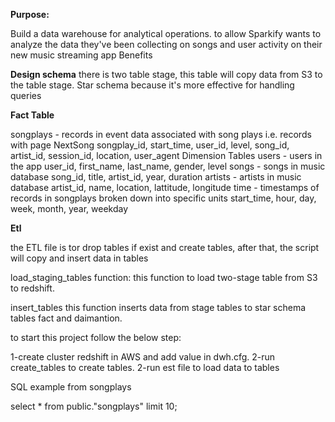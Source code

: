 **Purpose:**

Build a data warehouse for analytical operations. to allow Sparkify wants to analyze the data they've been collecting on songs and user activity on their new music streaming app
Benefits


**Design schema**
there is two table stage, this table will copy data from S3 to the table stage.
Star schema because it's more effective for handling queries

**Fact Table**

songplays - records in event data associated with song plays i.e. records with page NextSong
songplay_id, start_time, user_id, level, song_id, artist_id, session_id, location, user_agent
Dimension Tables
users - users in the app
user_id, first_name, last_name, gender, level
songs - songs in music database
song_id, title, artist_id, year, duration
artists - artists in music database
artist_id, name, location, lattitude, longitude
time - timestamps of records in songplays broken down into specific units
start_time, hour, day, week, month, year, weekday

**Etl**

the ETL file is tor drop tables if exist and create tables, after that, the script will copy and insert data in tables

load_staging_tables function:
this function to load two-stage table from S3 to redshift.

insert_tables
this function inserts data from stage tables to star schema tables fact and daimantion.


to start this project follow the below step:

1-create cluster redshift in AWS and add value in dwh.cfg.
2-run create_tables to create tables.
2-run est file to load data to tables 


SQL example from songplays

select * from public."songplays"
limit 10;




